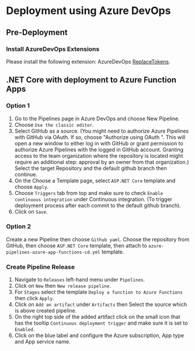 # Deployment using Azure DevOps

## Pre-Deployment
### Install AzureDevOps Extensions
Please install the following extension:
AzureDevOps [ReplaceTokens](https://marketplace.visualstudio.com/items?itemName=citrus-andriessen.cag-replace-tokens&targetId=af056fb1-e0c2-4678-9ac3-dee687452af2&utm_source=vstsproduct&utm_medium=ExtHubManageList).

## .NET Core with deployment to Azure Function Apps
### Option 1
1. Go to the Pipelines page in Azure DevOps and choose New Pipeline.
2. Choose `Use the classic editor`.
3. Select GitHub as a source. (You might need to authorize Azure Pipelines with GitHub via OAuth. If so, choose "Authorize using OAuth ". This will open a new window to either log in with GitHub or grant permission to authorize Azure Pipelines with the logged in GitHub account. Granting access to the team organization where the repository is located might require an additional step: approval by an owner from that organization.) Select the target Repository and the default github branch then continue.
4. On the Choose a Template page, select `ASP.NET Core` template and choose `Apply`.
5. Choose `Triggers` tab from top and make sure to check `Enable continuous integration` under Continuous integration. (To trigger deployment process after each commit to the default github branch).
6. Click on `Save`.

### Option 2
Create a new Pipeline then choose `Github yaml`. Choose the repository from GitHub, then choose `ASP.NET Core` template, then attach to `azure-pipelines-azure-app-functions-cd.yml` template.

### Create Pipeline Release

1. Navigate to `Releases` left-hand menu under `Pipelines`.
2. Click on `New` then `New release pipeline`.
3. For `Stages` select the template `Deploy a function to Azure Functions` then click `Apply`.
4. Click on `Add an artifact` under `Artifacts` then Select the source which is above created pipeline.
5. On the right top side of the added artifact click on the small icon that has the tooltip `Continuous deployment trigger` and make sure it is set to `Enabled`.
6. Click on the blue label and configure the Azure subscription, App type and App service name.
